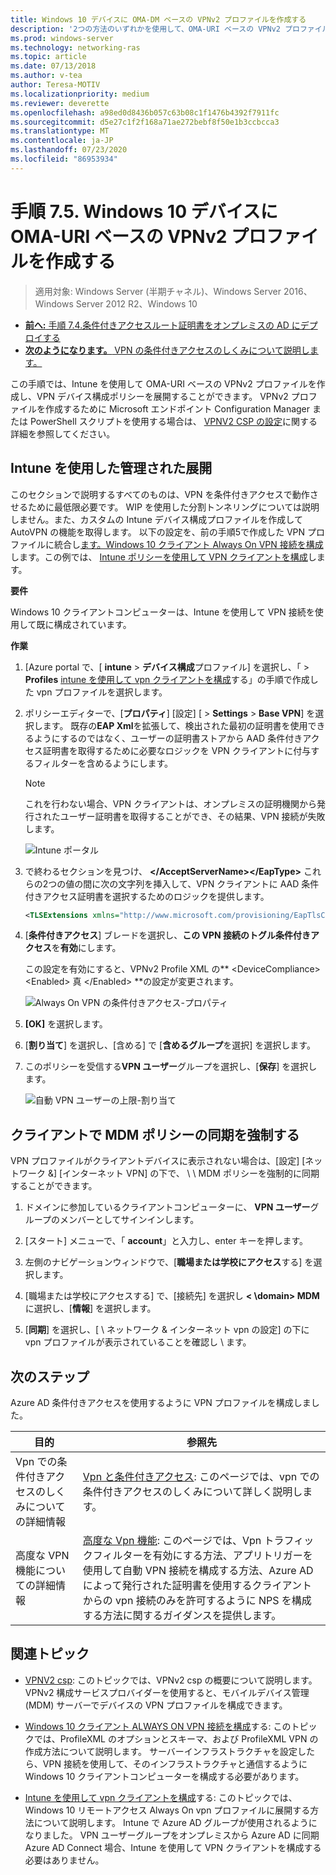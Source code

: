 ```yaml
---
title: Windows 10 デバイスに OMA-DM ベースの VPNv2 プロファイルを作成する
description: '2つの方法のいずれかを使用して、OMA-URI ベースの VPNv2 プロファイルを作成できます。 '
ms.prod: windows-server
ms.technology: networking-ras
ms.topic: article
ms.date: 07/13/2018
ms.author: v-tea
author: Teresa-MOTIV
ms.localizationpriority: medium
ms.reviewer: deverette
ms.openlocfilehash: a98ed0d8436b057c63b08c1f1476b4392f7911fc
ms.sourcegitcommit: d5e27c1f2f168a71ae272bebf8f50e1b3ccbcca3
ms.translationtype: MT
ms.contentlocale: ja-JP
ms.lasthandoff: 07/23/2020
ms.locfileid: "86953934"
---
```

# <a name="step-75-create-oma-dm-based-vpnv2-profiles-to-windows-10-devices"></a>手順 7.5.  Windows 10 デバイスに OMA-URI ベースの VPNv2 プロファイルを作成する

>適用対象: Windows Server (半期チャネル)、Windows Server 2016、Windows Server 2012 R2、Windows 10

- [**前へ:** 手順 7.4.条件付きアクセスルート証明書をオンプレミスの AD にデプロイする](vpn-deploy-cond-access-root-cert-to-on-premise-ad.md)
- [**次のようになります。** VPN の条件付きアクセスのしくみについて説明します。](/windows/access-protection/vpn/vpn-conditional-access)

この手順では、Intune を使用して OMA-URI ベースの VPNv2 プロファイルを作成し、VPN デバイス構成ポリシーを展開することができます。 VPNv2 プロファイルを作成するために Microsoft エンドポイント Configuration Manager または PowerShell スクリプトを使用する場合は、 [VPNV2 CSP の設定](/windows/client-management/mdm/vpnv2-csp)に関する詳細を参照してください。 

## <a name="managed-deployment-using-intune"></a>Intune を使用した管理された展開

このセクションで説明するすべてのものは、VPN を条件付きアクセスで動作させるために最低限必要です。 WIP を使用した分割トンネリングについては説明しません。また、カスタムの Intune デバイス構成プロファイルを作成して AutoVPN の機能を取得します。 以下の設定を、前の手順5で作成した VPN プロファイルに統合し[ます。Windows 10 クライアント Always On VPN 接続を構成](always-on-vpn/deploy/vpn-deploy-client-vpn-connections.md)します。この例では、 [Intune ポリシーを使用して VPN クライアントを構成](always-on-vpn/deploy/vpn-deploy-client-vpn-connections.md#configure-the-vpn-client-by-using-intune)します。 

**要件**

Windows 10 クライアントコンピューターは、Intune を使用して VPN 接続を使用して既に構成されています。   


**作業**

1. [Azure portal で、[ **intune**  >  **デバイス構成**プロファイル] を選択し、「  >  **Profiles** [intune を使用して vpn クライアントを構成](always-on-vpn/deploy/vpn-deploy-client-vpn-connections.md#configure-the-vpn-client-by-using-intune)する」の手順で作成した vpn プロファイルを選択します。
    
2. ポリシーエディターで、[**プロパティ**] [設定] [  >  **Settings**  >  **Base VPN**] を選択します。 既存の**EAP Xml**を拡張して、検出された最初の証明書を使用できるようにするのではなく、ユーザーの証明書ストアから AAD 条件付きアクセス証明書を取得するために必要なロジックを VPN クライアントに付与するフィルターを含めるようにします。

    >[!NOTE]
    >これを行わない場合、VPN クライアントは、オンプレミスの証明機関から発行されたユーザー証明書を取得することができ、その結果、VPN 接続が失敗します。

    ![Intune ポータル](../../media/Always-On-Vpn/intune-eap-xml.png)

3. で終わるセクションを見つけ、 **\</AcceptServerName>\</EapType>** これらの2つの値の間に次の文字列を挿入して、VPN クライアントに AAD 条件付きアクセス証明書を選択するためのロジックを提供します。

    ```XML
    <TLSExtensions xmlns="http://www.microsoft.com/provisioning/EapTlsConnectionPropertiesV2"><FilteringInfo xmlns="http://www.microsoft.com/provisioning/EapTlsConnectionPropertiesV3"><EKUMapping><EKUMap><EKUName>AAD Conditional Access</EKUName><EKUOID>1.3.6.1.4.1.311.87</EKUOID></EKUMap></EKUMapping><ClientAuthEKUList Enabled="true"><EKUMapInList><EKUName>AAD Conditional Access</EKUName></EKUMapInList></ClientAuthEKUList></FilteringInfo></TLSExtensions>
    ```

4. [**条件付きアクセス**] ブレードを選択し、**この VPN 接続のトグル条件付きアクセス**を**有効**にします。
   
   この設定を有効にすると、VPNv2 Profile XML の** \<DeviceCompliance> \<Enabled> 真 \</Enabled> **の設定が変更されます。

    ![Always On VPN の条件付きアクセス-プロパティ](../../media/Always-On-Vpn/vpn-conditional-access-azure-ad.png)

5. **[OK]** を選択します。

6. [**割り当て**] を選択し、[含める] で [**含めるグループ**を選択] を選択します。

7. このポリシーを受信する**VPN ユーザー**グループを選択し、[**保存**] を選択します。

    ![自動 VPN ユーザーの上限-割り当て](../../media/Always-On-Vpn/cap-for-auto-vpn-users-assignments.png)

## <a name="force-mdm-policy-sync-on-the-client"></a>クライアントで MDM ポリシーの同期を強制する

VPN プロファイルがクライアントデバイスに表示されない場合は、[設定] [ネットワーク &] [インターネット VPN] の下で、 \\ \\ MDM ポリシーを強制的に同期することができます。

1. ドメインに参加しているクライアントコンピューターに、 **VPN ユーザー**グループのメンバーとしてサインインします。

2. [スタート] メニューで、「 **account**」と入力し、enter キーを押します。

3. 左側のナビゲーションウィンドウで、[**職場または学校にアクセス**する] を選択します。

4. [職場または学校にアクセスする] で、[接続先] を選択し **< \domain> MDM**に選択し、[**情報**] を選択します。

5. [**同期**] を選択し、[ \\ ネットワーク & インターネット vpn の設定] の下に vpn プロファイルが表示されていることを確認し \\ ます。


## <a name="next-steps"></a>次のステップ

Azure AD 条件付きアクセスを使用するように VPN プロファイルを構成しました。 

|目的  |参照先  |
|---------|---------|
|Vpn での条件付きアクセスのしくみについての詳細情報  |[Vpn と条件付きアクセス](/windows/access-protection/vpn/vpn-conditional-access): このページでは、vpn での条件付きアクセスのしくみについて詳しく説明します。      |
|高度な VPN 機能についての詳細情報  |[高度な Vpn 機能](always-on-vpn/deploy/always-on-vpn-adv-options.md#advanced-vpn-features): このページでは、Vpn トラフィックフィルターを有効にする方法、アプリトリガーを使用して自動 VPN 接続を構成する方法、Azure AD によって発行された証明書を使用するクライアントからの vpn 接続のみを許可するように NPS を構成する方法に関するガイダンスを提供します。        |


## <a name="related-topics"></a>関連トピック

- [VPNV2 csp](/windows/client-management/mdm/vpnv2-csp): このトピックでは、VPNv2 csp の概要について説明します。 VPNv2 構成サービスプロバイダーを使用すると、モバイルデバイス管理 (MDM) サーバーでデバイスの VPN プロファイルを構成できます。

- [Windows 10 クライアント ALWAYS ON VPN 接続を構成](./always-on-vpn/deploy/vpn-deploy-client-vpn-connections.md)する: このトピックでは、ProfileXML のオプションとスキーマ、および ProfileXML VPN の作成方法について説明します。 サーバーインフラストラクチャを設定したら、VPN 接続を使用して、そのインフラストラクチャと通信するように Windows 10 クライアントコンピューターを構成する必要があります。 

- [Intune を使用して vpn クライアントを構成](./always-on-vpn/deploy/vpn-deploy-client-vpn-connections.md#configure-the-vpn-client-by-using-intune)する: このトピックでは、Windows 10 リモートアクセス Always On vpn プロファイルに展開する方法について説明します。 Intune で Azure AD グループが使用されるようになりました。 VPN ユーザーグループをオンプレミスから Azure AD に同期 Azure AD Connect 場合、Intune を使用して VPN クライアントを構成する必要はありません。
